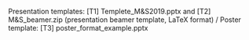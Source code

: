 Presentation templates: [T1] Templete_M&S2019.pptx and [T2] M&S_beamer.zip (presentation beamer template, LaTeX format) / Poster template: [T3] poster_format_example.pptx
